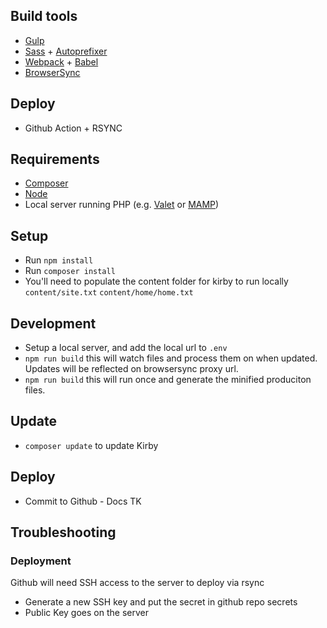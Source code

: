## Build tools
- [Gulp](https://gulpjs.com/)
- [Sass](https://sass-lang.com/) + [Autoprefixer](https://www.npmjs.com/package/gulp-autoprefixer)
- [Webpack](https://webpack.js.org/) + [Babel](https://babeljs.io/)
- [BrowserSync](https://www.browsersync.io/)

## Deploy
- Github Action + RSYNC

## Requirements
- [Composer](https://getcomposer.org/)
- [Node](https://nodejs.org/)
- Local server running PHP (e.g. [Valet](https://laravel.com/docs/5.8/valet) or [MAMP](https://www.mamp.info/))

## Setup
- Run `npm install`
- Run `composer install`
- You'll need to populate the content folder for kirby to run locally `content/site.txt` `content/home/home.txt`

## Development
- Setup a local server, and add the local url to `.env`
- `npm run build` this will watch files and process them on when updated. Updates will be reflected on browsersync proxy url.
- `npm run build` this will run once and generate the minified produciton files.

## Update
- `composer update` to update Kirby

## Deploy
- Commit to Github - Docs TK

## Troubleshooting

### Deployment
Github will need SSH access to the server to deploy via rsync
- Generate a new SSH key and put the secret in github repo secrets
- Public Key goes on the server